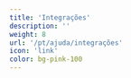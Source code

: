 ```yaml
---
title: 'Integrações'
description: ''
weight: 8
url: '/pt/ajuda/integrações'
icon: 'link'
color: bg-pink-100
---
```

